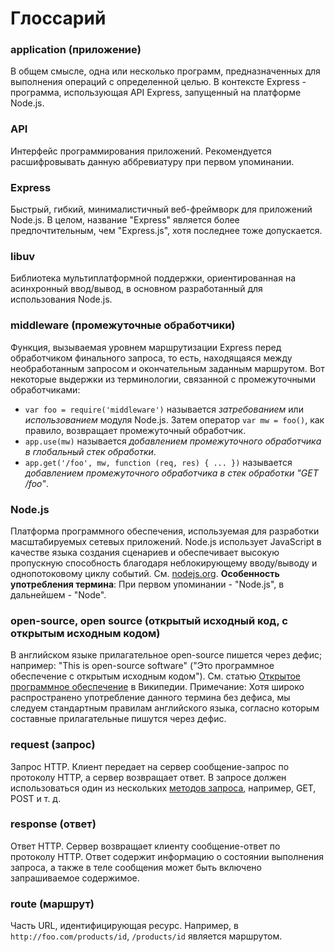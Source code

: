 # Глоссарий

### application (приложение)

В общем смысле, одна или несколько программ, предназначенных для выполнения операций с определенной целью. В контексте Express - программа, использующая API Express, запущенный на платформе Node.js.

### API

Интерфейс программирования приложений. Рекомендуется расшифровывать данную аббревиатуру при первом упоминании.

### Express

Быстрый, гибкий, минималистичный веб-фреймворк для приложений Node.js. В целом, название "Express" является более предпочтительным, чем "Express.js", хотя последнее тоже допускается.

### libuv

Библиотека мультиплатформной поддержки, ориентированная на асинхронный ввод/вывод, в основном разработанный для использования Node.js.

### middleware (промежуточные обработчики)

Функция, вызываемая уровнем маршрутизации Express перед обработчиком финального запроса, то есть, находящаяся между необработанным запросом и окончательным заданным маршрутом. Вот некоторые выдержки из терминологии, связанной с промежуточными обработчиками:

- `var foo = require('middleware')` называется _затребованием_ или _использованием_ модуля Node.js. Затем оператор `var mw = foo()`, как правило, возвращает промежуточный обработчик.
- `app.use(mw)` называется _добавлением промежуточного обработчика в глобальный стек обработки_.
- `app.get('/foo', mw, function (req, res) { ... })` называется _добавлением промежуточного обработчика в стек обработки "GET /foo"_.

### Node.js

Платформа программного обеспечения, используемая для разработки масштабируемых сетевых приложений. Node.js использует JavaScript в качестве языка создания сценариев и обеспечивает высокую пропускную способность благодаря неблокирующему вводу/выводу и однопотоковому циклу событий. См. [nodejs.org](http://nodejs.org/). **Особенность употребления термина**: При первом упоминании - "Node.js", в дальнейшем - "Node".

### open-source, open source (открытый исходный код, с открытым исходным кодом)

В английском языке прилагательное open-source пишется через дефис; например: "This is open-source software" ("Это программное обеспечение с открытым исходным кодом"). См. статью [Открытое программное обеспечение](http://en.wikipedia.org/wiki/Open-source_software) в Википедии. Примечание: Хотя широко распространено употребление данного термина без дефиса, мы следуем стандартным правилам английского языка, согласно которым составные прилагательные пишутся через дефис.

### request (запрос)

Запрос HTTP. Клиент передает на сервер сообщение-запрос по протоколу HTTP, а сервер возвращает ответ. В запросе должен использоваться один из нескольких [методов запроса](https://en.wikipedia.org/wiki/Hypertext_Transfer_Protocol#Request_methods), например, GET, POST и т. д.

### response (ответ)

Ответ HTTP. Сервер возвращает клиенту сообщение-ответ по протоколу HTTP. Ответ содержит информацию о состоянии выполнения запроса, а также в теле сообщения может быть включено запрашиваемое содержимое.

### route (маршрут)

Часть URL, идентифицирующая ресурс. Например, в `http://foo.com/products/id`, `/products/id` является маршрутом.

